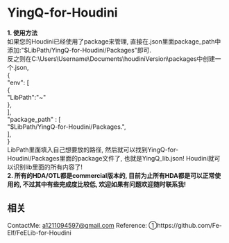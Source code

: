 # YingQ-for-Houdini
**1. 使用方法**  
  如果您的Houdini已经使用了package来管理, 直接在.json里面package_path中添加:"$LibPath/YingQ-for-Houdini/Packages"即可.  
  反之则在C:\Users\Username\Documents\houdiniVersion\packages中创建一个.json,  
{  
"env": [  
{  
"LibPath":"~"  
},  
],  
"package_path" : [  
"$LibPath/YingQ-for-Houdini/Packages.",  
],  
}  
LibPath里面填入自己想要放的路径, 然后就可以找到YingQ-for-Houdini/Packages里面的package文件了, 也就是YingQ_lib.json! Houdini就可以识别lib里面的所有内容了!  
**2. 所有的HDA/OTL都是commercial版本的, 目前为止所有HDA都是可以正常使用的, 不过其中有些完成度比较低, 欢迎如果有问题欢迎随时联系我!**  

## 相关  
 ContactMe: a1211094597@gmail.com
 Reference: ①https://github.com/Fe-Elf/FeELib-for-Houdini 
